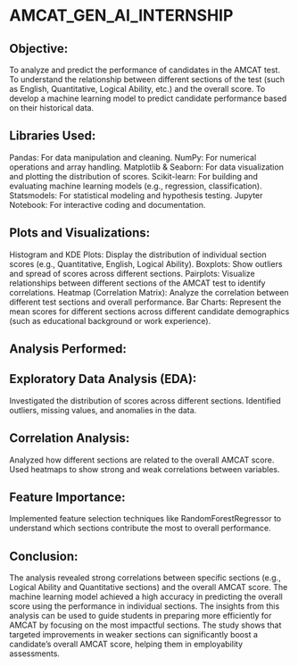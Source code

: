 # AMCAT_GEN_AI_INTERNSHIP

## Objective:
To analyze and predict the performance of candidates in the AMCAT test.
To understand the relationship between different sections of the test (such as English, Quantitative, Logical Ability, etc.) and the overall score.
To develop a machine learning model to predict candidate performance based on their historical data.

## Libraries Used:
Pandas: For data manipulation and cleaning.
NumPy: For numerical operations and array handling.
Matplotlib & Seaborn: For data visualization and plotting the distribution of scores.
Scikit-learn: For building and evaluating machine learning models (e.g., regression, classification).
Statsmodels: For statistical modeling and hypothesis testing.
Jupyter Notebook: For interactive coding and documentation.

## Plots and Visualizations:
Histogram and KDE Plots: Display the distribution of individual section scores (e.g., Quantitative, English, Logical Ability).
Boxplots: Show outliers and spread of scores across different sections.
Pairplots: Visualize relationships between different sections of the AMCAT test to identify correlations.
Heatmap (Correlation Matrix): Analyze the correlation between different test sections and overall performance.
Bar Charts: Represent the mean scores for different sections across different candidate demographics (such as educational background or work experience).

## Analysis Performed:

## Exploratory Data Analysis (EDA):

Investigated the distribution of scores across different sections.
Identified outliers, missing values, and anomalies in the data.

## Correlation Analysis:

Analyzed how different sections are related to the overall AMCAT score.
Used heatmaps to show strong and weak correlations between variables.

## Feature Importance:
Implemented feature selection techniques like RandomForestRegressor to understand which sections contribute the most to overall performance.

## Conclusion:
The analysis revealed strong correlations between specific sections (e.g., Logical Ability and Quantitative sections) and the overall AMCAT score.
The machine learning model achieved a high accuracy in predicting the overall score using the performance in individual sections.
The insights from this analysis can be used to guide students in preparing more efficiently for AMCAT by focusing on the most impactful sections.
The study shows that targeted improvements in weaker sections can significantly boost a candidate’s overall AMCAT score, helping them in employability assessments.
